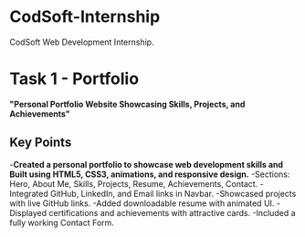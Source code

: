 # CodSoft-Internship
CodSoft Web Development Internship.


# Task 1 - Portfolio
**"Personal Portfolio Website Showcasing Skills, Projects, and Achievements"**
## Key Points
-**Created a personal portfolio to showcase web development skills and Built using HTML5, CSS3, animations, and responsive design.**
-Sections: Hero, About Me, Skills, Projects, Resume, Achievements, Contact.
-Integrated GitHub, LinkedIn, and Email links in Navbar.
-Showcased projects with live GitHub links.
-Added downloadable resume with animated UI.
-Displayed certifications and achievements with attractive cards.
-Included a fully working Contact Form.

